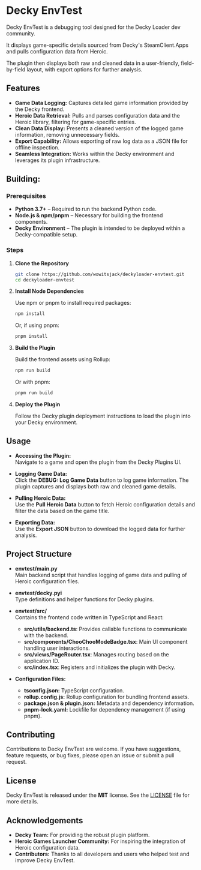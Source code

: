 # Decky EnvTest

Decky EnvTest is a debugging tool designed for the Decky Loader dev community. 

It displays game-specific details sourced from Decky's SteamClient.Apps and pulls configuration data from Heroic. 

The plugin then displays both raw and cleaned data in a user-friendly, field-by-field layout, with export options for further analysis.

## Features

- **Game Data Logging:** Captures detailed game information provided by the Decky frontend.
- **Heroic Data Retrieval:** Pulls and parses configuration data and the Heroic library, filtering for game-specific entries.
- **Clean Data Display:** Presents a cleaned version of the logged game information, removing unnecessary fields.
- **Export Capability:** Allows exporting of raw log data as a JSON file for offline inspection.
- **Seamless Integration:** Works within the Decky environment and leverages its plugin infrastructure.

## Building:

### Prerequisites

- **Python 3.7+** – Required to run the backend Python code.
- **Node.js & npm/pnpm** – Necessary for building the frontend components.
- **Decky Environment** – The plugin is intended to be deployed within a Decky-compatible setup.

### Steps

1. **Clone the Repository**

   ```bash
   git clone https://github.com/wowitsjack/deckyloader-envtest.git
   cd deckyloader-envtest
   ```

2. **Install Node Dependencies**

   Use npm or pnpm to install required packages:

   ```bash
   npm install
   ```
   
   Or, if using pnpm:

   ```bash
   pnpm install
   ```

3. **Build the Plugin**

   Build the frontend assets using Rollup:

   ```bash
   npm run build
   ```
   
   Or with pnpm:

   ```bash
   pnpm run build
   ```

4. **Deploy the Plugin**

   Follow the Decky plugin deployment instructions to load the plugin into your Decky environment.

## Usage

- **Accessing the Plugin:**  
  Navigate to a game and open the plugin from the Decky Plugins UI.

- **Logging Game Data:**  
  Click the **DEBUG: Log Game Data** button to log game information. The plugin captures and displays both raw and cleaned game details.

- **Pulling Heroic Data:**  
  Use the **Pull Heroic Data** button to fetch Heroic configuration details and filter the data based on the game title.

- **Exporting Data:**  
  Use the **Export JSON** button to download the logged data for further analysis.

## Project Structure

- **envtest/main.py**  
  Main backend script that handles logging of game data and pulling of Heroic configuration files.

- **envtest/decky.pyi**  
  Type definitions and helper functions for Decky plugins.

- **envtest/src/**  
  Contains the frontend code written in TypeScript and React:
  - **src/utils/backend.ts**: Provides callable functions to communicate with the backend.
  - **src/components/ChooChooModeBadge.tsx**: Main UI component handling user interactions.
  - **src/views/PageRouter.tsx**: Manages routing based on the application ID.
  - **src/index.tsx**: Registers and initializes the plugin with Decky.

- **Configuration Files:**
  - **tsconfig.json:** TypeScript configuration.
  - **rollup.config.js:** Rollup configuration for bundling frontend assets.
  - **package.json & plugin.json:** Metadata and dependency information.
  - **pnpm-lock.yaml:** Lockfile for dependency management (if using pnpm).

## Contributing

Contributions to Decky EnvTest are welcome. If you have suggestions, feature requests, or bug fixes, please open an issue or submit a pull request.

## License

Decky EnvTest is released under the **MIT** license. See the [LICENSE](LICENSE) file for more details.

## Acknowledgements

- **Decky Team:** For providing the robust plugin platform.
- **Heroic Games Launcher Community:** For inspiring the integration of Heroic configuration data.
- **Contributors:** Thanks to all developers and users who helped test and improve Decky EnvTest.
